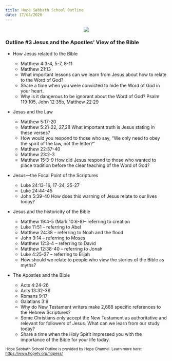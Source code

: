 ```yaml
---
title: Hope Sabbath School Outline
date: 17/04/2020
---
```


<center><img src="https://sabbath-school.adventech.io/api/v1/images/misc/hope-ss-logo.jpg" /></center>

### Outline #3 Jesus and the Apostles’ View of the Bible

*  How Jesus related to the Bible
	* Matthew 4:3-4, 5-7, 8-11
	* Matthew 21:13
	* What important lessons can we learn from Jesus about how to relate to the Word of God?
	* Share a time when you were convicted to hide the Word of God in your heart.
	* Why is it dangerous to be ignorant about the Word of God? Psalm 119:105, John 12:35b, Matthew 22:29

*  Jesus and the Law
	* Matthew 5:17-20
	* Matthew 5:21-22, 27,28 What important truth is Jesus stating in these verses?
	* How would you respond to those who say, “We only need to obey the spirit of the law, not the letter?”
	* Matthew 22:37-40
	* Matthew 23:2-3
	* Matthew 15:3-9 How did Jesus respond to those who wanted to place tradition before the clear teaching of the Word of God?

*  Jesus—the Focal Point of the Scriptures
	* Luke 24:13-16, 17-24, 25-27
	* Luke 24:44-45
	* John 5:39-40 How does this warning of Jesus relate to our lives today?

*  Jesus and the historicity of the Bible
	* Matthew 19:4-5 (Mark 10:6-8)– referring to creation
	* Luke 11:51 – referring to Abel
	* Matthew 24:38 – referring to Noah and the flood
	* John 3:14 – referring to Moses
	* Matthew 12:3-4 – referring to David
	* Matthew 12:38-40 – referring to Jonah
	* Luke 4:25-27 – referring to Elijah
	* How should we relate to people who view the stories of the Bible as myths?

*  The Apostles and the Bible
	* Acts 4:24-26
	* Acts 13:32-36
	* Romans 9:17
	* Galatians 3:8
	* Why do New Testament writers make 2,688 specific references to the Hebrew Scriptures?
	* Some Christians only accept the New Testament as authoritative and relevant for followers of Jesus.  What can we learn from our study today?
	* Share a time when the Holy Spirit impressed you with the importance of the Bible for your life today.


<small>Hope Sabbath School Outline is provided by Hope Channel. Learn more here: https://www.hopetv.org/hopess/</small>